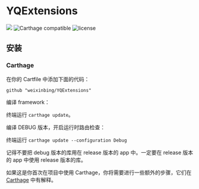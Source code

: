 # YQExtensions

![](https://img.shields.io/badge/language-swift-orange.svg)
![Carthage compatible](https://img.shields.io/badge/Carthage-compatible-4BC51D.svg?style=flat)
![license](https://img.shields.io/github/license/mashape/apistatus.svg)

## 安装
### Carthage

在你的 Cartfile 中添加下面的代码：

```
github "weixinbing/YQExtensions"
```

编译 framework：

终端运行 `carthage update`。

编译 DEBUG 版本，开启运行时路由检查：

终端运行 `carthage update --configuration Debug`

记得不要把 debug 版本的库用在 release 版本的 app 中。一定要在 release 版本的 app 中使用 release 版本的库。

如果这是你首次在项目中使用 Carthage，你将需要进行一些额外的步骤，它们在 [Carthage](https://github.com/Carthage/Carthage#adding-frameworks-to-an-application) 中有解释。
